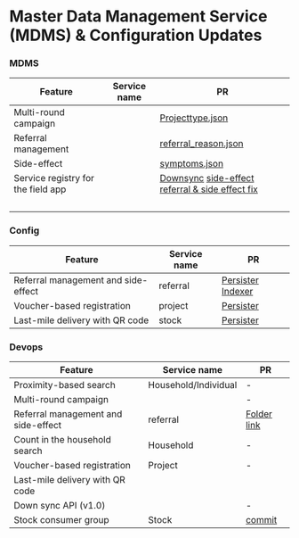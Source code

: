 # Master Data Management Service (MDMS) & Configuration Updates

### **MDMS**

| Feature                            | Service name | PR                                                                                                                                                                                                                                                                                                                                                                        |
| ---------------------------------- | ------------ | ------------------------------------------------------------------------------------------------------------------------------------------------------------------------------------------------------------------------------------------------------------------------------------------------------------------------------------------------------------------------- |
| Multi-round campaign               | ​            | ​[Projecttype.json](https://github.com/egovernments/health-campaign-mdms/blob/DEMO/data/default/health/project-types.json)​                                                                                                                                                                                                                                               |
| Referral management                | ​            | ​[referral\_reason.json](https://github.com/egovernments/health-campaign-mdms/blob/DEMO/data/default/health/referral\_reasons.json)​                                                                                                                                                                                                                                      |
| Side-effect                        | ​            | ​[symptoms.json](https://github.com/egovernments/health-campaign-mdms/blob/DEMO/data/default/health/symptoms\_types.json)​                                                                                                                                                                                                                                                |
| Service registry for the field app | ​            | ​[Downsync](https://github.com/egovernments/health-campaign-mdms/commit/f3489ff380fb2d00230457f3dce2bdd24ffc2419) [side-effect](https://github.com/egovernments/health-campaign-mdms/commit/31e021a0a25a873fba4a85a5740a998d8d83c804) [referral & side effect fix](https://github.com/egovernments/health-campaign-mdms/commit/5eacb8ced4d45629dc9ab11c31dab67d6a8e2795)​ |
| ​                                  | ​            | ​                                                                                                                                                                                                                                                                                                                                                                         |

### **Config**

| Feature                             | Service name | PR                                                                                                                                                                                                                                                        |
| ----------------------------------- | ------------ | --------------------------------------------------------------------------------------------------------------------------------------------------------------------------------------------------------------------------------------------------------- |
| Referral management and side-effect | referral     | ​[Persister](https://github.com/egovernments/health-campaign-config/blob/DEMO/egov-persister/referral-management-persister.yml) [Indexer](https://github.com/egovernments/health-campaign-config/blob/DEMO/egov-indexer/referral-management-indexer.yml)​ |
| Voucher-based registration          | project      | ​[Persister](https://github.com/egovernments/health-campaign-config/blob/DEMO/egov-persister/project-persister.yml)​                                                                                                                                      |
| Last-mile delivery with QR code     | stock        | ​[Persister](https://github.com/egovernments/health-campaign-config/blob/DEMO/egov-persister/stock-persister.yml)​                                                                                                                                        |

### **Devops**

| Feature                             | Service name         | PR                                                                                                                                                |
| ----------------------------------- | -------------------- | ------------------------------------------------------------------------------------------------------------------------------------------------- |
| Proximity-based search              | Household/Individual | -                                                                                                                                                 |
| Multi-round campaign                | ​                    | -                                                                                                                                                 |
| Referral management and side-effect | referral             | ​[Folder link](https://github.com/egovernments/health-campaign-devops/tree/master/deploy-as-code/helm/charts/health-services/referralmanagement)​ |
| Count in the household search       | Household            | -                                                                                                                                                 |
| Voucher-based registration          | Project              | -                                                                                                                                                 |
| Last-mile delivery with QR code     | ​                    | ​                                                                                                                                                 |
| Down sync API (v1.0)                | ​                    | -                                                                                                                                                 |
| Stock consumer group                | Stock                | ​[commit](https://github.com/egovernments/health-campaign-devops/commit/8f740dc95d695c7994194b49d39c057f0647c237)​                                |
